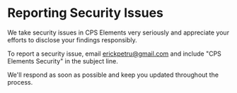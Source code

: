 # Reporting Security Issues

We take security issues in CPS Elements very seriously and appreciate your efforts to disclose your findings responsibly.

To report a security issue, email [erickpetru@gmail.com](mailto:erickpetru@gmail.com) and include "CPS Elements Security" in the subject line.

We'll respond as soon as possible and keep you updated throughout the process.
